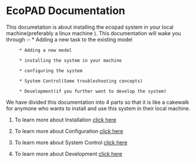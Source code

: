 EcoPAD Documentation
===================

This documetation is about installing the ecopad system in your local machine(preferably a linux machine ). This documentation will wake you through :-
         * Adding a new task to the existing model
    
         * Adding a new model
        
         * installing the system in your machine

         * configuring the system

         * System Control(Some troubleshooting concepts)

         * Development(if you further want to develop the system)


We have divided this documentation into 4 parts so that it is like a cakewalk for anymone who wants to install and  use  this system 
in their local machine.


1. To learn more about Installation [click here](https://github.com/ou-ecolab/ecopad_documentation/tree/master/install)

2. To learn more about Configuration [click here](https://github.com/ou-ecolab/ecopad_documentation/tree/master/configure)

3. To learn more about System Control [click here](https://github.com/ou-ecolab/ecopad_documentation/tree/master/system_control)

4. To learn more about Development [click here]()





